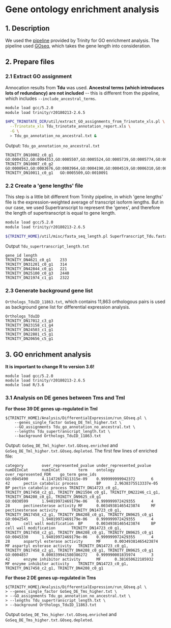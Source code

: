# Gene ontology enrichment analysis
## 1. Description
We used the [pipeline](https://github.com/trinityrnaseq/trinityrnaseq/wiki/Running-GOSeq) provided by Trinity for GO enrichment analysis. The pipeline used [GOseq](https://genomebiology.biomedcentral.com/articles/10.1186/gb-2010-11-2-r14), which takes the gene length into consideration.

## 2. Prepare files
### 2.1 Extract GO assignment
Annocation results from **Tdu** was used. **Ancestral terms (which introduces lots of redundancy) are not included** -- this is different from the pipeline, which includes `--include_ancestral_terms`.
```bash
module load gcc/5.2.0
module load trinity/r20180213-2.6.5

$HPC_TRINOTATE_DIR/util/extract_GO_assignments_from_Trinotate_xls.pl \
  --Trinotate_xls Tdu_trinotate_annotation_report.xls \
  -G \
  > Tdu_go_annotation_no_ancestral.txt &
```

Output: `Tdu_go_annotation_no_ancestral.txt`
```
TRINITY_DN10002_c0_g1   GO:0004352,GO:0004353,GO:0005507,GO:0005524,GO:0005739,GO:0005774,GO:0006520,GO:0008270,GO:0009651,GO:0016491,GO:0046686,GO:0050897,GO:0055114
TRINITY_DN10007_c0_g2   GO:0000943,GO:0003676,GO:0003964,GO:0004190,GO:0004519,GO:0006310,GO:0015074,GO:0046872
TRINITY_DN10011_c0_g1   GO:0005509,GO:0010091
```

### 2.2 Create a 'gene lengths' file
This step is a little bit different from Trinity pipeline, in which 'gene lengths' file is the expression-weighted average of transcript isoform lengths. But in our case, we used Supertranscript to represent the 'genes', and therefore the length of supertranscript is equal to gene length.
```bash
module load gcc/5.2.0
module load trinity/r20180213-2.6.5

${TRINITY_HOME}/util/misc/fasta_seq_length.pl SuperTranscript_Tdu.fasta > Tdu_supertranscript_length.txt
```

Output `Tdu_supertranscript_length.txt`
```
gene_id length
TRINITY_DN4621_c0_g1    233
TRINITY_DN31201_c0_g1   314
TRINITY_DN42844_c0_g1   221
TRINITY_DN25100_c0_g3   2440
TRINITY_DN21974_c1_g1   2322
```
### 2.3 Generate background gene list
`Orthologs_TduID_11863.txt`, which contains 11,863 orthologous pairs is used as background gene list for differential expression analysis.
```
Orthologs_TduID
TRINITY_DN17012_c3_g3
TRINITY_DN23158_c1_g4
TRINITY_DN24503_c1_g1
TRINITY_DN22881_c5_g1
TRINITY_DN20656_c5_g1
```

## 3. GO enrichment analysis
**It is important to change R to version 3.6!**
```
module load gcc/5.2.0
module load trinity/r20180213-2.6.5
module load R/3.6
```

### 3.1 Analysis on DE genes between Tms and Tml
**For those 39 DE genes up-regulated in Tml**
```
${TRINITY_HOME}/Analysis/DifferentialExpression/run_GOseq.pl \
    --genes_single_factor GoSeq_DE_Tml_higher.txt \
    --GO_assignments Tdu_go_annotation_no_ancestral.txt \
    --lengths Tdu_supertranscript_length.txt \
    --background Orthologs_TduID_11863.txt
```
Output: `GoSeq_DE_Tml_higher.txt.GOseq.enriched` and `GoSeq_DE_Tml_higher.txt.GOseq.depleted`. The first few lines of enriched file:
```
category        over_represented_pvalue under_represented_pvalue        numDEInCat      numInCat        term    ontology        over_represented_FDR    go_term gene_ids
GO:0045490      4.11472657411315e-09    0.999999999942372       6       42      pectin catabolic process        BP      2.9638375513337e-05     BP pectin catabolic process TRINITY_DN14723_c0_g1, TRINITY_DN17458_c2_g1, TRINITY_DN21504_c0_g1, TRINITY_DN22246_c1_g1, TRINITY_DN4208_c0_g1, TRINITY_DN9625_c0_g1
GO:0030599      1.94019972469179e-06    0.999999972429355       4       28      pectinesterase activity MF      0.00349381465423874     MF pectinesterase activity      TRINITY_DN14723_c0_g1, TRINITY_DN17458_c2_g1, TRINITY_DN4208_c0_g1, TRINITY_DN9625_c0_g1
GO:0042545      1.94019972469179e-06    0.999999972429355       4       28      cell wall modification  BP      0.00349381465423874     BP cell wall modification       TRINITY_DN14723_c0_g1, TRINITY_DN17458_c2_g1, TRINITY_DN4208_c0_g1, TRINITY_DN9625_c0_g1
GO:0045330      1.94019972469179e-06    0.999999972429355       4       28      aspartyl esterase activity      MF      0.00349381465423874     MF aspartyl esterase activity   TRINITY_DN14723_c0_g1, TRINITY_DN17458_c2_g1, TRINITY_DN4208_c0_g1, TRINITY_DN9625_c0_g1
GO:0004857      0.000339941580386272    0.999990001835974       3       42      enzyme inhibitor activity       MF      0.381650622185932       MF enzyme inhibitor activity    TRINITY_DN14723_c0_g1, TRINITY_DN17458_c2_g1, TRINITY_DN4208_c0_g1
```

**For those 2 DE genes up-regulated in Tms**
```
${TRINITY_HOME}/Analysis/DifferentialExpression/run_GOseq.pl \
> --genes_single_factor GoSeq_DE_Tms_higher.txt \
> --GO_assignments Tdu_go_annotation_no_ancestral.txt \
> --lengths Tdu_supertranscript_length.txt \
> --background Orthologs_TduID_11863.txt
```

Output `GoSeq_DE_Tms_higher.txt.GOseq.enriched` and `GoSeq_DE_Tms_higher.txt.GOseq.depleted`.